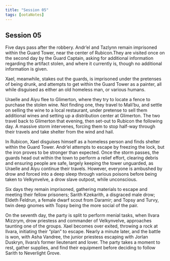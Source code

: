 ```yaml
---
title: "Session 05"
tags: [ootaNotes]
---
```

## Session 05
Five days pass after the robbery. Andr’el and Tazlynn remain imprisoned within the Guard Tower, near the center of Rubicon.They are visited once on the second day by the Guard Captain, asking for additional information regarding the artifact stolen, and where it currently is, though no additional information is given.

Xael, meanwhile, stakes out the guards, is imprisoned under the pretenses of being drunk, and attempts to get within the Guard Tower as a painter, all while disguised as either an old homeless man, or various humans.

Uraelle and Aiyu flee to Glimerton, where they try to locate a fence to purchase the stolen wine. Not finding one, they travel to Mali’bu, and settle on selling the wine to a local restaurant, under pretense to sell them additional wines and setting up a distribution center at Glimerton. The two travel back to Glimerton that evening, then set-out to Rubicon the following day. A massive storm intervenes, forcing them to stop half-way through their travels and take shelter from the wind and hail.

In Rubicon, Xael disguises himself as a homeless person and finds shelter within the Guard Tower. Andr’el attempts to escape by freezing the lock, but the iron proves to be stronger than expected. Once the storm passes, the guards head out within the town to perform a relief effort, clearing debris and ensuring people are safe, largely keeping the tower unguarded, as Uraelle and Aiyu continue their travels. However, everyone is ambushed by drow and forced into a deep sleep through various poisons before being taken to Velkynvelve, a drow slave outpost, while unconscious.

Six days they remain imprisoned, gathering materials to escape and meeting their fellow prisoners; Sarith Kzekarith, a disgraced male drow; Eldeth Feldrun, a female dwarf scout from Daramir; and Topsy and Turvy, twin deep gnomes with Topsy being the more social of the pair.

On the seventh day, the party is split to perform menial tasks, when Ilvara Mizzrym, drow priestess and commander of Velkynvelve, approaches taunting one of the groups. Xael becomes over exited, throwing a rock at Ilvara, initiating their “plan” to escape. Nearly a minute later, and the battle is won, with Asha Vandree, the junior priestess escaping with Jorlan Duskryn, Ilvara’s former lieutenant and lover. The party takes a moment to rest, gather supplies, and find their equipment before deciding to follow Sarith to Neverlight Grove. 